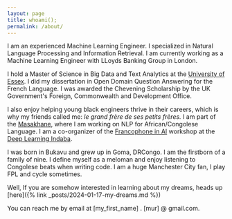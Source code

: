 ```yaml
---
layout: page
title: whoami();
permalink: /about/
---
```

I am an experienced Machine Learning Engineer. I specialized in Natural Language Processing and Information Retrieval. I am currently working as a Machine Learning Engineer with LLoyds Banking Group in London.

I hold a Master of Science in Big Data and Text Analytics at the <a href="https://www.essex.ac.uk">  University of Essex</a>. I did my dissertation in Open Domain Question Answering for the French Language. I was awarded the Chevening Scholarship by the UK Government's Foreign, Commonwealth and Development Office.

I also enjoy helping young black engineers thrive in their careers, which is why my friends called me: <em>le grand frère de ses petits frères.</em> I am part of the <a href="https://www.masakhane.io/">Masakhane</a>, where I am working on NLP for African/Congolese Language. I am a co-organizer of the <a href="https://francophone-ai-indaba.github.io/">Francophone in AI</a> workshop at the  <a href="https://deeplearningindaba.com">Deep Learning Indaba</a>.

I was born in Bukavu and grew up in Goma, DRCongo. I am the firstborn of a family of nine. 
I define myself as a meloman and enjoy listening to Congolese beats when writing code.
I am a huge Manchester City fan, I play FPL and cycle sometimes.

Well, If you are somehow interested in learning about my dreams, heads up [here]({% link _posts/2024-01-17-my-dreams.md %})

You can reach me by email at [my_first_name] . [mur] @ gmail.com.
